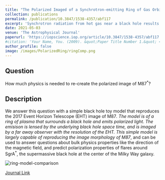 ```yaml
---
title: "The Polarized Imaged of a Synchrotron-emitting Ring of Gas Orbiting a Black Hole"
collection: publications
permalink: /publication/10.3847/1538-4357/abf117
excerpt: 'Synchrotron radiation from hot gas near a black hole results in a polarized image. The image polarization is determined by effects including the orientation of the magnetic field in the emitting...'
date: 2021-05-03
venue: 'The Astrophysical Journal'
paperurl: 'https://iopscience.iop.org/article/10.3847/1538-4357/abf117'
#citation: 'Your Name, You. (2009). &quot;Paper Title Number 1.&quot; <i>Journal 1</i>. 1(1).'
author_profile: false
image: /images/PolarizedRing/ringComp.png
---
```

## Question
How much physics is needed to re-create the polarized image of M87<sup>*</sup>? 

## Description
We answer this question with a simple black hole toy model that reproduces the 2017 Event Horizon Telescope (EHT) image of M87<sup>*</sup>. 
The model is of a ring of plasma that surrounds a black hole and emits polarized light. 
The emisison is lensed by the underlying black hole space time, and is imaged by a far away observer with the resolution of the EHT. 
This simple model is largely capable of reproducing the image morphology of M87<sup>*</sup>, and can be used to answer questions about bulk physics properties like the direction of the magnetic field, and predict polarization properties of flares around SgrA<sup>*</sup>, the supermassive black hole at the center of the Milky Way galaxy.


![ring-model-comparison](/images/PolarizedRing/ringComp.png)

[Journal Link](https://iopscience.iop.org/article/10.3847/1538-4357/abf117)

